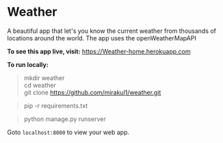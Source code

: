 # Weather
A beautiful app that let's you know the current weather from thousands of locations around the world. The app uses the openWeatherMapAPI

**To see this app live, visit:** https://Weather-home.herokuapp.com  

**To run locally:**  
>  mkdir weather  
  cd weather  
  git clone https://github.com/mirakul1/weather.git  

>  pip -r requirements.txt  

>  python manage.py runserver  

Goto `localhost:8000` to view your web app.



